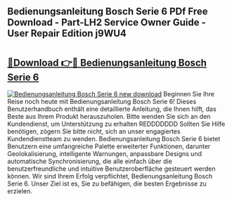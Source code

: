 ## Bedienungsanleitung Bosch Serie 6 PDf Free Download - Part-LH2 Service Owner Guide - User Repair Edition j9WU4

# <h2><a href="http://df3mi3.blite.top/?on=Bedienungsanleitung+Bosch+Serie+6">🔗Download 👉🔴 Bedienungsanleitung Bosch Serie 6</a></h2>

[![Bedienungsanleitung Bosch Serie 6 new download](https://i.imgur.com/lujVjoI.png)](http://df3mi3.blite.top/?on=Bedienungsanleitung+Bosch+Serie+6)
Beginnen Sie Ihre Reise noch heute mit Bedienungsanleitung Bosch Serie 6! Dieses Benutzerhandbuch enthält eine detaillierte Anleitung, die Ihnen hilft, das Beste aus Ihrem Produkt herauszuholen. Bitte wenden Sie sich an den Kundendienst, um Unterstützung zu erhalten REDDDDDDD Sollten Sie Hilfe benötigen, zögern Sie bitte nicht, sich an unser engagiertes Kundendienstteam zu wenden. Bedienungsanleitung Bosch Serie 6 bietet Benutzern eine umfangreiche Palette erweiterter Funktionen, darunter Geolokalisierung, intelligente Warnungen, anpassbare Designs und automatische Synchronisierung, die alle einfach über die benutzerfreundliche und intuitive Benutzeroberfläche gesteuert werden können. Wir sind Ihrem Erfolg verpflichtet, Bedienungsanleitung Bosch Serie 6. Unser Ziel ist es, Sie zu befähigen, die besten Ergebnisse zu erzielen.
